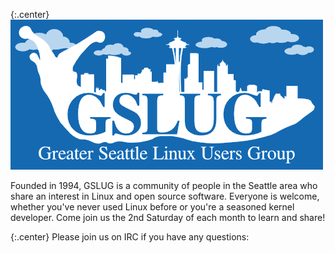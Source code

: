 {:.center}
![](assets/img/logo.png)

Founded in 1994, GSLUG is a community of people in the Seattle area who share an interest in Linux and open source software. Everyone is welcome, whether you've never used Linux before or you're a seasoned kernel developer. Come join us the 2nd Saturday of each month to learn and share!

{:.center}
Please join us on IRC if you have any questions:
